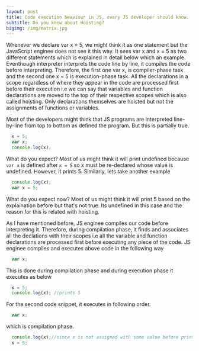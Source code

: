 ```yaml
---
layout: post
title: Code execution beaviour in JS, every JS developer should know.
subtitle: Do you know about Hoisting?
bigimg: /img/matrix.jpg
---
```


Whenever we declare var x = 5, we might think it as one statement but the JavaScript enginee does not see it this way. It sees var x and x = 5 as two different statements which is explained in detail below which an example. Eventhough interpreter interprets the code line by line, it compiles the code before interpreting. Therefore, the first one var x, is compiler-phase task and the second one x = 5 is execution-phase task. All the declarations in a scope regardless of where they appear in the code are processed first before their execution i.e we can say that variables and function declarations are moved to the top of their respective scopes which is also called hoisting. Only declarations themselves are hoisted but not the assignments of functions or variables.

Most of the developers might think that JS programs are interpreted line-by-line from top to bottom as defined the program. But this is partially true.

```javascript
  x = 5;
  var x;
  console.log(x);
```
What do you expect? Most of us might think it will print undefined because `var x` is defined after `x = 5` so x must be re-declared whose value is undefined. However, it prints 5. Similarly, lets take another example

```javascript
  console.log(x);
  var x = 5;
```
What do you expect now? Most of us might think it will print 5 based on the explaination before but that's not true. Its undefined in this case and the reason for this is related with hoisting.

As I have mentioned before, JS enginee compiles our code before interpreting it. Therefore, during compilation phase, it finds and associates all the declations with their scopes i.e all the variable and function declarations are processed first before executing any piece of the code. JS enginee compiles and executes above code in the following way

```javascript
  var x;
```
This is done during compilation phase and during execution phase it executes as below

```javascript 
  x = 5;
  console.log(x); //prints 5
```
For the second code snippet, it executes in following order.

```javascript
  var x;
```
which is compilation phase.

```javascript
  console.log(x);//since x is not assigned with some value before printing it, its value is undefined
  x = 5;
```
